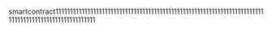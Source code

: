 smartcontract111111111111111111111111111111111111111111111111111111111111111111111111111111111111111111111111111111
